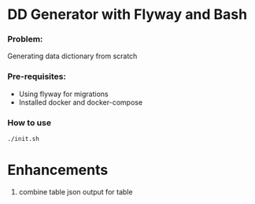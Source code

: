 # DD Generator with Flyway and Bash
### Problem: 
Generating data dictionary from scratch

### Pre-requisites: 
- Using flyway for migrations
- Installed docker and docker-compose

### How to use
```
./init.sh
```

# Enhancements
1. combine table json output for table


